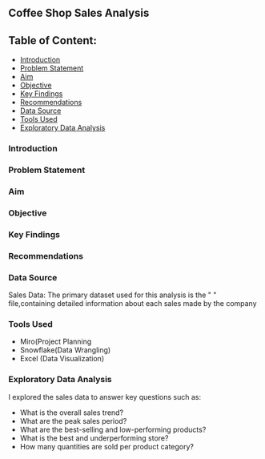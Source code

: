 ## Coffee Shop Sales Analysis

## Table of Content:
- [Introduction](#introduction)
- [Problem Statement](#problem-statement)
- [Aim](#aim)
- [Objective](#objective)
- [Key Findings](#key-findings)
- [Recommendations](#recommendations)
- [Data Source](#data-source)
- [Tools Used](#tools-used)
- [Exploratory Data Analysis](#exploratory-data-analysis)
  
  

### Introduction

### Problem Statement

### Aim

### Objective

### Key Findings


### Recommendations


### Data Source
Sales Data: The primary dataset used for this analysis is the "   " file,containing detailed information about each sales made by the company

### Tools Used
- Miro(Project Planning
- Snowflake(Data Wrangling)
- Excel (Data Visualization)

### Exploratory Data Analysis
I explored the sales data to answer key questions such as:
 - What is the overall sales trend?
 - What are the peak sales period?
 - What are the best-selling and low-performing products?
 - What is the best and underperforming store?
 - How many quantities are sold per product category?
 
